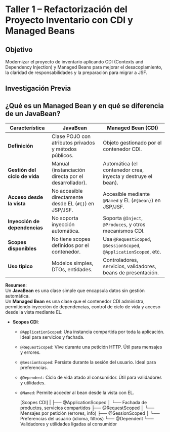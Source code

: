 # Taller 1 – Refactorización del Proyecto Inventario con CDI y Managed Beans

## Objetivo
Modernizar el proyecto de inventario aplicando CDI (Contexts and Dependency Injection) y Managed Beans para mejorar el desacoplamiento, la claridad de responsabilidades y la preparación para migrar a JSF.

## Investigación Previa

## ¿Qué es un Managed Bean y en qué se diferencia de un JavaBean?

| Característica               | JavaBean                                                  | Managed Bean (CDI)                                              |
|-----------------------------|------------------------------------------------------------|------------------------------------------------------------------|
| **Definición**              | Clase POJO con atributos privados y métodos públicos.      | Objeto gestionado por el contenedor CDI.                        |
| **Gestión del ciclo de vida** | Manual (instanciación directa por el desarrollador).       | Automática (el contenedor crea, inyecta y destruye el bean).    |
| **Acceso desde la vista**   | No accesible directamente desde EL (`#{}`) en JSP/JSF.     | Accesible mediante `@Named` y EL (`#{bean}`) en JSP/JSF.        |
| **Inyección de dependencias** | No soporta inyección automática.                          | Soporta `@Inject`, `@Produces`, y otros mecanismos CDI.         |
| **Scopes disponibles**      | No tiene scopes definidos por el contenedor.               | Usa `@RequestScoped`, `@SessionScoped`, `@ApplicationScoped`, etc. |
| **Uso típico**              | Modelos simples, DTOs, entidades.                          | Controladores, servicios, validadores, beans de presentación.   |

**Resumen**:  
Un **JavaBean** es una clase simple que encapsula datos sin gestión automática.  
Un **Managed Bean** es una clase que el contenedor CDI administra, permitiendo inyección de dependencias, control de ciclo de vida y acceso desde la vista mediante EL.

- **Scopes CDI**:
  - `@ApplicationScoped`: Una instancia compartida por toda la aplicación. Ideal para servicios y fachada.
  - `@RequestScoped`: Vive durante una petición HTTP. Útil para mensajes y errores.
  - `@SessionScoped`: Persiste durante la sesión del usuario. Ideal para preferencias.
  - `@Dependent`: Ciclo de vida atado al consumidor. Útil para validadores y utilidades.
  - `@Named`: Permite acceder al bean desde la vista con EL.
 
    [Scopes CDI]
     |
     ├── @ApplicationScoped
     │     └── Fachada de productos, servicios compartidos
     ├── @RequestScoped
     │     └── Mensajes por petición (errores, info)
     ├── @SessionScoped
     │     └── Preferencias del usuario (idioma, filtros)
     └── @Dependent
           └── Validadores y utilidades ligadas al consumidor


